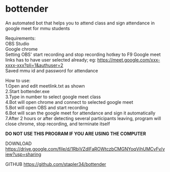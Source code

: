 # bottender
An automated bot that helps you to attend class and sign attendance in google meet for mmu students
  
Requirements:  
OBS Studio  
Google chrome  
Setting OBS' start recording and stop recording hotkey to F9 
Google meet links has to have user selected already; eg: https://meet.google.com/xxx-xxxx-xxx?pli=1&authuser=2  
Saved mmu id and password for attendance  
  
How to use:  
1.Open and edit meetlink.txt as shown  
2.Start bottender.exe  
3.Type in number to select google meet class  
4.Bot will open chrome and connect to selected google meet  
5.Bot will open OBS and start recording  
6.Bot will scan the google meet for attendance and sign it automatically  
7.After 2 hours or after detecting several participants leaving, program will close chrome, stop recording, and terminate itself  

**DO NOT USE THIS PROGRAM IF YOU ARE USING THE COMPUTER**

DOWNLOAD
https://drive.google.com/file/d/1RbiVZdlFaROWtczbCMGNYoqVihUMCvFv/view?usp=sharing

GITHUB https://github.com/stapler34/bottender
